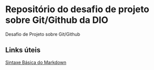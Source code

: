 # Repositório do desafio de projeto sobre Git/Github da DIO
Desafio de Projeto sobre Git/Github

## Links úteis
[Sintaxe Básica do Markdown](https://markdown.net.br/sintaxe-basica/)
